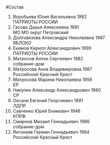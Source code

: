 #Состав
1. Воробьева Юлия Васильевна 1992   
    ПАТРИОТЫ РОССИИ
2. Гасова Дарья Алексеевна 1991   
    МО МО округ Петровский
3. Долговязова Александра Николаевна 1987   
    ЯБЛОКО
4. Екимов Кирилл Александрович 1990   
    ПАТРИОТЫ РОССИИ
5. Матросов Антон Сергеевич 1982   
    собрание-дом
6. Матросова Анна Владимировна 1987   
    Российский Красный Крест
7. Матросова Марина Николаевна 1956   
    ЕР
8. Никулин Александр Александрович 1980   
    СР
9. Оксани Евгений Георгиевич 1991   
    ЛДПР
10. Савченко Юрий Екимович 1946   
    КПРФ
11. Смирнов Михаил Геннадьевич 1986   
    собрание-дом
12. Янгонаев Герман Геннадьевич 1984   
    Российский Красный Крест
